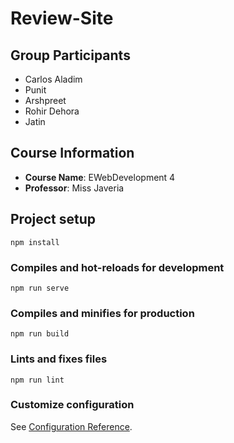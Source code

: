 # Review-Site

## Group Participants
- Carlos Aladim  
- Punit  
- Arshpreet  
- Rohir Dehora  
- Jatin  

## Course Information
- **Course Name**: EWebDevelopment 4  
- **Professor**: Miss Javeria  

## Project setup
```
npm install
```

### Compiles and hot-reloads for development
```
npm run serve
```

### Compiles and minifies for production
```
npm run build
```

### Lints and fixes files
```
npm run lint
```

### Customize configuration
See [Configuration Reference](https://cli.vuejs.org/config/).
